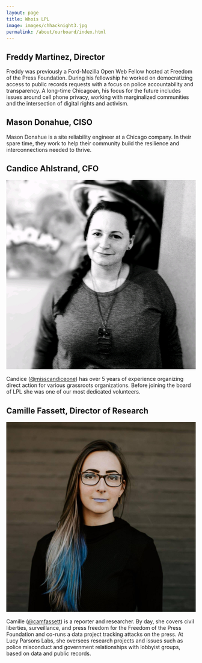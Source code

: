 ```yaml
---
layout: page
title: Whois LPL
image: images/chhacknight3.jpg
permalink: /about/ourboard/index.html
---
```


## Freddy Martinez, Director

Freddy was previously a Ford-Mozilla Open Web Fellow hosted at Freedom of the Press Foundation. During his fellowship he worked on democratizing access to public records requests with a focus on police accountability and transparency. A long-time Chicagoan, his focus for the future includes issues around cell phone privacy, working with marginalized communities and the intersection of digital rights and activism.

## Mason Donahue, CISO

Mason Donahue is a site reliability engineer at a Chicago company. In their spare time, they work to help their community build the resilience and interconnections needed to thrive.

## Candice Ahlstrand, CFO
![Candice](/images/candice.jpg)

Candice ([@misscandiceone](https://twitter.com/misscandiceone)) has over 5 years of experience organizing direct action for various grassroots organizations. Before joining the board of LPL she was one of our most dedicated volunteers.

## Camille Fassett, Director of Research
![Camille](/images/Camille.jpg)

Camille ([@camfassett](https://twitter.com/camfassett)) is a reporter and researcher. By day, she covers civil liberties, surveillance, and press freedom for the Freedom of the Press Foundation and co-runs a data project tracking attacks on the press. At Lucy Parsons Labs, she oversees research projects and issues such as police misconduct and government relationships with lobbyist groups, based on data and public records.
